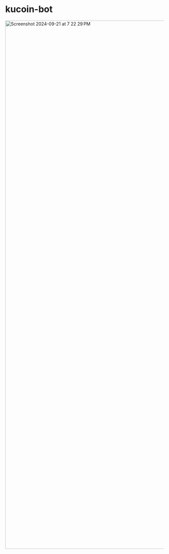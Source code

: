 # kucoin-bot
<img width="1680" alt="Screenshot 2024-09-21 at 7 22 29 PM" src="https://github.com/user-attachments/assets/e4d8ae19-112a-47b0-8eca-767b36922d5e">
